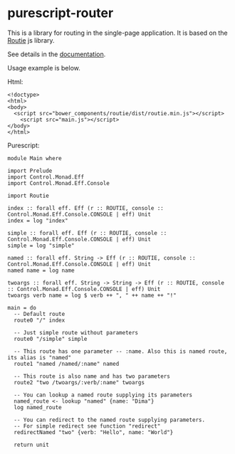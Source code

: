 # purescript-router

This is a library for routing in the single-page application. It is based on the [Routie](https://github.com/jgallen23/routie) js library.

See details in the [documentation](https://github.com/dbushenko/purescript-router/blob/master/docs/Routie.md).

Usage example is below.

Html:

    <!doctype>
    <html>
    <body>
      <script src="bower_components/routie/dist/routie.min.js"></script>
        <script src="main.js"></script>
    </body>
    </html>

Purescript:


    module Main where
    
    import Prelude
    import Control.Monad.Eff
    import Control.Monad.Eff.Console
    
    import Routie
    
    index :: forall eff. Eff (r :: ROUTIE, console :: Control.Monad.Eff.Console.CONSOLE | eff) Unit
    index = log "index"
    
    simple :: forall eff. Eff (r :: ROUTIE, console :: Control.Monad.Eff.Console.CONSOLE | eff) Unit
    simple = log "simple"
    
    named :: forall eff. String -> Eff (r :: ROUTIE, console :: Control.Monad.Eff.Console.CONSOLE | eff) Unit
    named name = log name
    
    twoargs :: forall eff. String -> String -> Eff (r :: ROUTIE, console :: Control.Monad.Eff.Console.CONSOLE | eff) Unit
    twoargs verb name = log $ verb ++ ", " ++ name ++ "!"
    
    main = do
      -- Default route
      route0 "/" index

      -- Just simple route without parameters
      route0 "/simple" simple

      -- This route has one parameter -- :name. Also this is named route, its alias is "named"
      route1 "named /named/:name" named

      -- This route is also name and has two parameters
      route2 "two /twoargs/:verb/:name" twoargs

      -- You can lookup a named route supplying its parameters
      named_route <- lookup "named" {name: "Dima"}
      log named_route

      -- You can redirect to the named route supplying parameters.
      -- For simple redirect see function "redirect"
      redirectNamed "two" {verb: "Hello", name: "World"}
      
      return unit

